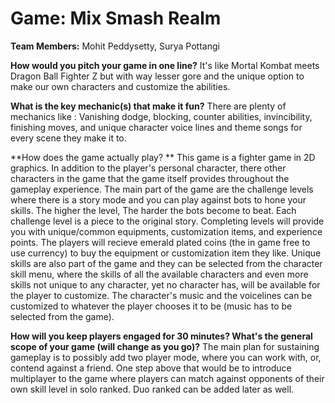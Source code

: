# Game: Mix Smash Realm

**Team Members:** Mohit Peddysetty, Surya Pottangi

**How would you pitch your game in one line?**
It's like Mortal Kombat meets Dragon Ball Fighter Z but with way lesser gore and the unique option to make our own characters and customize the abilities.

**What is the key mechanic(s) that make it fun?**
There are plenty of mechanics like : Vanishing dodge, blocking, counter abilities, invincibility, finishing moves, and unique character voice lines and theme songs for every scene they make it to.

**How does the game actually play? **
This game is a fighter game in 2D graphics. In addition to the player's personal character, there other characters in the game that the game itself provides throughout the gameplay experience. 
The main part of the game are the challenge levels where there is a story mode and you can play against bots to hone your skills. The higher the level,
The harder the bots become to beat. Each challenge level is a piece to the original story. Completing levels will provide you with unique/common equipments, customization items, and experience points. 
The players will recieve emerald plated coins (the in game free to use currency) to buy the equipment or customization item they like. Unique skills are also part of the game and they can be selected from the 
character skill menu, where the skills of all the available characters and even more skills not unique to any character, yet no character has, will be available for the player to customize. The character's music and 
the voicelines can be customized to whatever the player chooses it to be (music has to be selected from the game).

**How will you keep players engaged for 30 minutes? What's the general scope of your game (will change as you go)?**
The main plan for sustaining gameplay is to possibly add two player mode, where you can work with, or, contend against a friend. One step above that would be to introduce multiplayer to the game where players can 
match against opponents of their own skill level in solo ranked. Duo ranked can be added later as well.
